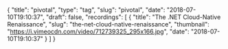 {
  "title": "pivotal",
  "type": "tag",
  "slug": "pivotal",
  "date": "2018-07-10T19:10:37",
  "draft": false,
  "recordings": [
    {
      "title": "The .NET Cloud-Native Renaissance",
      "slug": "the-net-cloud-native-renaissance",
      "thumbnail": "https://i.vimeocdn.com/video/712739325_295x166.jpg",
      "date": "2018-07-10T19:10:37"
    }
  ]
}